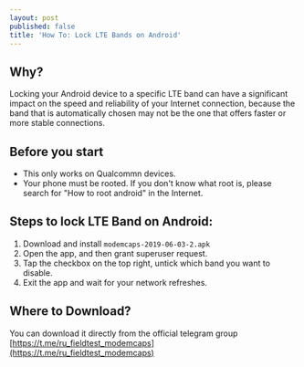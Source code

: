 ```yaml
---
layout: post
published: false
title: 'How To: Lock LTE Bands on Android'
---
```

## Why?

Locking your Android device to a specific LTE band can have a significant impact on the speed and reliability of your Internet connection, because the band that is automatically chosen may not be the one that offers faster or more stable connections.

## Before you start
- This only works on Qualcommn devices.
- Your phone must be rooted. If you don't know what root is, please search for "How to root android" in the Internet.

## Steps to lock LTE Band on Android:  
1. Download and install `modemcaps-2019-06-03-2.apk`
2. Open the app, and then grant superuser request.
3. Tap the checkbox on the top right, untick which band you want to disable.
4. Exit the app and wait for your network refreshes.

## Where to Download?
You can download it directly from the official telegram group [https://t.me/ru_fieldtest_modemcaps](https://t.me/ru_fieldtest_modemcaps)